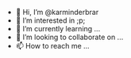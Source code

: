 - 👋 Hi, I’m @karminderbrar
- 👀 I’m interested in ;p;
- 🌱 I’m currently learning ...
- 💞️ I’m looking to collaborate on ...
- 📫 How to reach me ...

<!---
karminderbrar/karminderbrar is a ✨ special ✨ repository because its `README.md` (this file) appears on your GitHub profile.
You can click the Preview link to take a look at your changes.
--->
